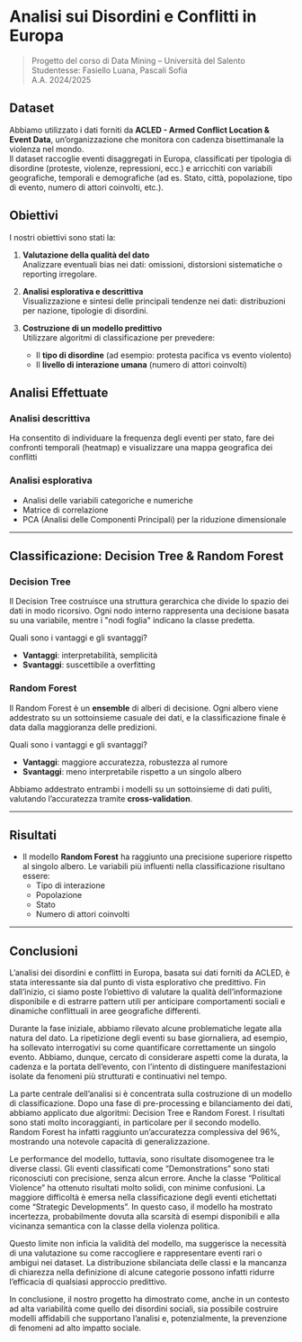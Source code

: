 # Analisi sui Disordini e Conflitti in Europa

> Progetto del corso di Data Mining – Università del Salento  
> Studentesse: Fasiello Luana, Pascali Sofia  
> A.A. 2024/2025

## Dataset

Abbiamo utilizzato i dati forniti da **ACLED - Armed Conflict Location & Event Data**, un’organizzazione che monitora con cadenza bisettimanale la violenza nel mondo.  
Il dataset raccoglie eventi disaggregati in Europa, classificati per tipologia di disordine (proteste, violenze, repressioni, ecc.) e arricchiti con variabili geografiche, temporali e demografiche (ad es. Stato, città, popolazione, tipo di evento, numero di attori coinvolti, etc.).

## Obiettivi
I nostri obiettivi sono stati la: 

1. **Valutazione della qualità del dato**  
   Analizzare eventuali bias nei dati: omissioni, distorsioni sistematiche o reporting irregolare.

2. **Analisi esplorativa e descrittiva**  
   Visualizzazione e sintesi delle principali tendenze nei dati: distribuzioni per nazione, tipologie di disordini.

3. **Costruzione di un modello predittivo**  
   Utilizzare algoritmi di classificazione per prevedere:
   - Il **tipo di disordine** (ad esempio: protesta pacifica vs evento violento)
   - Il **livello di interazione umana** (numero di attori coinvolti)

## Analisi Effettuate

### Analisi descrittiva

Ha consentito di individuare la frequenza degli eventi per stato, fare dei confronti temporali (heatmap) e visualizzare una mappa geografica dei conflitti

### Analisi esplorativa

- Analisi delle variabili categoriche e numeriche
- Matrice di correlazione
- PCA (Analisi delle Componenti Principali) per la riduzione dimensionale

---

## Classificazione: Decision Tree & Random Forest

### Decision Tree

Il Decision Tree costruisce una struttura gerarchica che divide lo spazio dei dati in modo ricorsivo. Ogni nodo interno rappresenta una decisione basata su una variabile, mentre i "nodi foglia" indicano la classe predetta.

Quali sono i vantaggi e gli svantaggi?
- **Vantaggi**: interpretabilità, semplicità
- **Svantaggi**: suscettibile a overfitting

### Random Forest

Il Random Forest è un **ensemble** di alberi di decisione. Ogni albero viene addestrato su un sottoinsieme casuale dei dati, e la classificazione finale è data dalla maggioranza delle predizioni.

Quali sono i vantaggi e gli svantaggi?
- **Vantaggi**: maggiore accuratezza, robustezza al rumore
- **Svantaggi**: meno interpretabile rispetto a un singolo albero

Abbiamo addestrato entrambi i modelli su un sottoinsieme di dati puliti, valutando l’accuratezza tramite **cross-validation**.

---

## Risultati

- Il modello **Random Forest** ha raggiunto una precisione superiore rispetto al singolo albero.
Le variabili più influenti nella classificazione risultano essere:
  - Tipo di interazione
  - Popolazione
  - Stato
  - Numero di attori coinvolti

---

## Conclusioni

L’analisi dei disordini e conflitti in Europa, basata sui dati forniti da ACLED, è stata interessante sia dal punto di vista esplorativo che predittivo. Fin dall’inizio, ci siamo poste l’obiettivo di valutare la qualità dell’informazione disponibile e di estrarre pattern utili per anticipare comportamenti sociali e dinamiche conflittuali in aree geografiche differenti.

Durante la fase iniziale, abbiamo rilevato alcune problematiche legate alla natura del dato. La ripetizione degli eventi su base giornaliera, ad esempio, ha sollevato interrogativi su come quantificare correttamente un singolo evento. Abbiamo, dunque, cercato di considerare aspetti come la durata, la cadenza e la portata dell’evento, con l’intento di distinguere manifestazioni isolate da fenomeni più strutturati e continuativi nel tempo.

La parte centrale dell’analisi si è concentrata sulla costruzione di un modello di classificazione. Dopo una fase di pre-processing e bilanciamento dei dati, abbiamo applicato due algoritmi: Decision Tree e Random Forest. I risultati sono stati molto incoraggianti, in particolare per il secondo modello. Random Forest ha infatti raggiunto un’accuratezza complessiva del 96%, mostrando una notevole capacità di generalizzazione.

Le performance del modello, tuttavia, sono risultate disomogenee tra le diverse classi. Gli eventi classificati come “Demonstrations” sono stati riconosciuti con precisione, senza alcun errore. Anche la classe “Political Violence” ha ottenuto risultati molto solidi, con minime confusioni. La maggiore difficoltà è emersa nella classificazione degli eventi etichettati come “Strategic Developments”. In questo caso, il modello ha mostrato incertezza, probabilmente dovuta alla scarsità di esempi disponibili e alla vicinanza semantica con la classe della violenza politica.

Questo limite non inficia la validità del modello, ma suggerisce la necessità di una valutazione su come raccogliere e rappresentare eventi rari o ambigui nei dataset. La distribuzione sbilanciata delle classi e la mancanza di chiarezza nella definizione di alcune categorie possono infatti ridurre l’efficacia di qualsiasi approccio predittivo.

In conclusione, il nostro progetto ha dimostrato come, anche in un contesto ad alta variabilità come quello dei disordini sociali, sia possibile costruire modelli affidabili che supportano l’analisi e, potenzialmente, la prevenzione di fenomeni ad alto impatto sociale.



